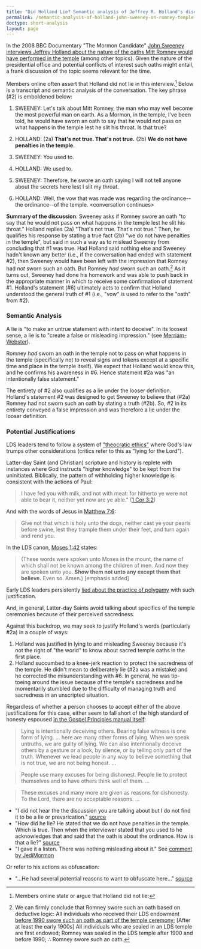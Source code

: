 ```yaml
---
title: "Did Holland Lie? Semantic analysis of Jeffrey R. Holland's discussion with John Sweeney about Mitt Romney's Temple Oaths"
permalink: /semantic-analysis-of-holland-john-sweeney-on-romney-temple-oaths/
doctype: short-analysis
layout: page
---
```


In the 2008 BBC Documentary "The Mormon Candidate" [John Sweeney interviews Jeffrey Holland about the nature of the oaths Mitt Romney would have performed in the temple](https://www.youtube.com/watch?v=0zE8JKDZazc) (among other topics).  Given the nature of the presidential office and potential conflicts of interest such oaths might entail, a frank discussion of the topic seems relevant for the time.

Members online often assert that Holland did not lie in this interview.[^membersassert] Below is a transcript and semantic analysis of the conversation.  The key phrase (#2) is emboldened below:

1. SWEENEY: Let's talk about Mitt Romney, the man who may well become the most powerful man on earth.  As a Mormon, in the temple, I've been told, he would have sworn an oath to say that he would not pass on what happens in the temple lest he slit his throat.  Is that true?

2. HOLLAND: (2a) **That's not true.  That's not true.** (2b) **We do not have penalties in the temple**.

3. SWEENEY: You used to.

4. HOLLAND: We used to.

5. SWEENEY: Therefore, he swore an oath saying I will not tell anyone about the secrets here lest I slit my throat.

6. HOLLAND: Well, the vow that was made was regarding the ordinance--the ordinance--of the temple. \<conversation continues\>

**Summary of the discussion**: Sweeney asks if Romney swore an oath "to say that he would not pass on what happens in the temple lest he slit his throat."  Holland replies (2a) "That's not true.  That's not true."  Then, he qualifies his response by stating a true fact (2b) "we do not have penalties in the temple", but said in such a way as to mislead Sweeney from concluding that #1 was true.  Had Holland said nothing else and Sweeney hadn't known any better (i.e., if the conversation had ended with statement #2), then Sweeney would have been left with the impression that Romney had _not_ sworn such an oath.  But Romney _had_ sworn such an oath.[^romneysworeanoath]  As it turns out, Sweeney had done his homework and was able to push back in the appropriate manner in which to receive some confirmation of statement #1.  Holland's statement (#6) ultimately acts to confirm that Holland understood the general truth of #1 (i.e., "vow" is used to refer to the "oath" from #2).

### Semantic Analysis

A lie is "to make an untrue statement with intent to deceive". In its loosest sense, a lie is to "create a false or misleading impression." (see [Merriam-Webster](https://www.merriam-webster.com/dictionary/lie)).

Romney _had_ sworn an oath in the temple not to pass on what happens in the temple (specifically not to reveal signs and tokens except at a specific time and place in the temple itself).  We expect that Holland would know this, and he confirms his awareness in #6.  Hence statement #2a was "an intentionally false statement."

The entirety of #2 also qualifies as a lie under the looser definition.  Holland's statement #2 was designed to get Sweeney to believe that (#2a) Romney had not sworn such an oath by stating a truth (#2b).  So, #2 in its entirety conveyed a false impression and was therefore a lie under the looser definition.

### Potential Justifications 

LDS leaders tend to follow a system of ["theocratic ethics"](http://www.patheos.com/mormon/theocratic-ethics-todd-compton-10-24-2012) where God's law trumps other considerations (critics refer to this as "lying for the Lord").

Latter-day Saint (and Christian) scripture and history is replete with instances where God instructs "higher knowledge" to be kept from the uninitiated.  Biblically, the pattern of withholding higher knowledge is consistent with the actions of Paul:

> I have fed you with milk, and not with meat: for hitherto ye were not able to bear it, neither yet now are ye able." ([1 Cor 3:2](http://biblehub.com/1_corinthians/3-2.htm))

And with the words of Jesus in [Matthew 7:6](http://biblehub.com/matthew/7-6.htm):

> Give not that which is holy unto the dogs, neither cast ye your pearls before swine, lest they trample them under their feet, and turn again and rend you.

In the LDS canon, [Moses 1:42](https://www.lds.org/scriptures/pgp/moses/1.42) states:

> (These words were spoken unto Moses in the mount, the name of which shall not be known among the children of men. And now they are spoken unto you. **Show them not unto any except them that believe.** Even so. Amen.) [emphasis added]

Early LDS leaders persistently [lied about the practice of polygamy](https://mormonbandwagon.com/bwv549/joseph-smiths-polygamy-denials/) with such justification.

And, in general, Latter-day Saints avoid talking about specifics of the temple ceremonies because of their perceived sacredness.

Against this backdrop, we may seek to justify Holland's words (particularly #2a) in a couple of ways: 

1. Holland was justified in lying to and misleading Sweeney because it's not the right of "the world" to know about sacred temple oaths in the first place.
2. Holland succumbed to a knee-jerk reaction to protect the sacredness of the temple.  He didn't mean to deliberately lie (#2a was a mistake) and he corrected the misunderstanding with #6.  In general, he was tip-toeing around the issue because of the temple's sacredness and he momentarily stumbled due to the difficulty of managing truth and sacredness in an unscripted situation.

Regardless of whether a person chooses to accept either of the above justifications for this case, either seem to fall short of the high standard of honesty espoused [in the Gospel Principles manual itself](https://www.lds.org/manual/gospel-principles/chapter-31-honesty?lang=eng#p11):

> Lying is intentionally deceiving others. Bearing false witness is one form of lying. ... here are many other forms of lying. When we speak untruths, we are guilty of lying. We can also intentionally deceive others by a gesture or a look, by silence, or by telling only part of the truth. Whenever we lead people in any way to believe something that is not true, we are not being honest. ...

> People use many excuses for being dishonest. People lie to protect themselves and to have others think well of them. ...

> These excuses and many more are given as reasons for dishonesty. To the Lord, there are no acceptable reasons. ...

[^membersassert]: Members online state or argue that Holland did not lie:

* "I did not hear the the discussion you are talking about but I do not find it to be a lie or prevarication." [source](https://www.quora.com/Why-did-the-Mormon-leader-Jeffrey-Holland-lie-on-television-about-Mitt-Romney-executing-the-signs-of-the-penalty-in-the-Mormon-temple/answer/R-Lynn-Thomas?srid=uJIq)
* "How did he lie? He stated that we do not have penalties in the temple. Which is true. Then when the interviewer stated that you used to he acknowledges that and said that the oath is about the ordinance. How is that a lie?" [source](https://www.quora.com/Why-did-the-Mormon-leader-Jeffrey-Holland-lie-on-television-about-Mitt-Romney-executing-the-signs-of-the-penalty-in-the-Mormon-temple/answer/Andrew-McLean-11?srid=uJIq)
* "I gave it a listen. There was nothing misleading about it." See [comment by JediMormon](https://www.youtube.com/watch?v=0zE8JKDZazc)

Or refer to his actions as obfuscation:

* "...He had several potential reasons to want to obfuscate here..." [source](https://www.quora.com/Why-did-Jeffrey-R-Holland-lie-to-the-media-about-the-temple-oath-relating-to-slitting-our-throats/answer/Craig-Good?srid=uJIq)

[^romneysworeanoath]: We can firmly conclude that Romney swore such an oath based on deductive logic: All individuals who received their LDS endowment [before 1990 swore such an oath as part of the temple ceremony](https://en.wikipedia.org/wiki/Penalty_(Mormonism)); [After at least the early 1900s] All individuals who are sealed in an LDS temple are first endowed; Romney was sealed in the LDS temple after 1900 and before 1990; ∴ Romney swore such an oath.
